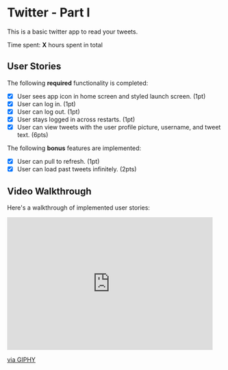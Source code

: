 # Twitter - Part I

This is a basic twitter app to read your tweets.

Time spent: **X** hours spent in total

## User Stories

The following **required** functionality is completed:

- [x] User sees app icon in home screen and styled launch screen. (1pt)
- [x] User can log in. (1pt)
- [x] User can log out. (1pt)
- [x] User stays logged in across restarts. (1pt)
- [x] User can view tweets with the user profile picture, username, and tweet text. (6pts)

The following **bonus** features are implemented:

- [x] User can pull to refresh. (1pt)
- [x] User can load past tweets infinitely. (2pts)

## Video Walkthrough

Here's a walkthrough of implemented user stories:
<iframe src="https://giphy.com/embed/iPdfDfbgTgJf0tVKKV" width="480" height="310" frameBorder="0" class="giphy-embed" allowFullScreen></iframe><p><a href="https://giphy.com/gifs/iPdfDfbgTgJf0tVKKV">via GIPHY</a></p>
